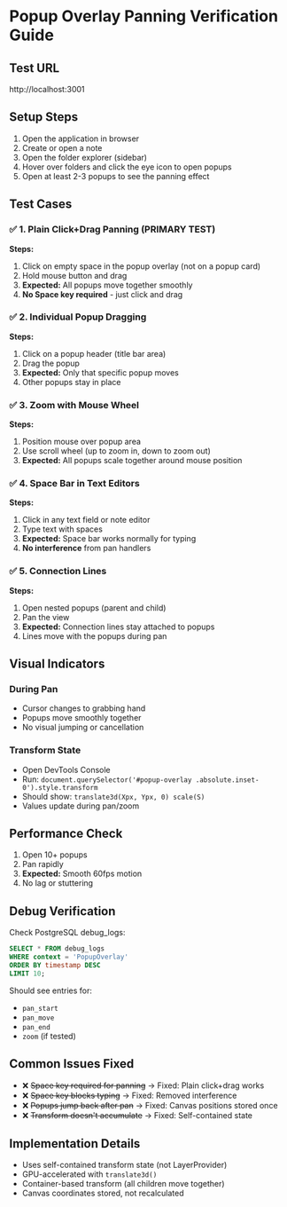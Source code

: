 # Popup Overlay Panning Verification Guide

## Test URL
http://localhost:3001

## Setup Steps
1. Open the application in browser
2. Create or open a note
3. Open the folder explorer (sidebar)
4. Hover over folders and click the eye icon to open popups
5. Open at least 2-3 popups to see the panning effect

## Test Cases

### ✅ 1. Plain Click+Drag Panning (PRIMARY TEST)
**Steps:**
1. Click on empty space in the popup overlay (not on a popup card)
2. Hold mouse button and drag
3. **Expected:** All popups move together smoothly
4. **No Space key required** - just click and drag

### ✅ 2. Individual Popup Dragging
**Steps:**
1. Click on a popup header (title bar area)
2. Drag the popup
3. **Expected:** Only that specific popup moves
4. Other popups stay in place

### ✅ 3. Zoom with Mouse Wheel
**Steps:**
1. Position mouse over popup area
2. Use scroll wheel (up to zoom in, down to zoom out)
3. **Expected:** All popups scale together around mouse position

### ✅ 4. Space Bar in Text Editors
**Steps:**
1. Click in any text field or note editor
2. Type text with spaces
3. **Expected:** Space bar works normally for typing
4. **No interference** from pan handlers

### ✅ 5. Connection Lines
**Steps:**
1. Open nested popups (parent and child)
2. Pan the view
3. **Expected:** Connection lines stay attached to popups
4. Lines move with the popups during pan

## Visual Indicators

### During Pan
- Cursor changes to grabbing hand
- Popups move smoothly together
- No visual jumping or cancellation

### Transform State
- Open DevTools Console
- Run: `document.querySelector('#popup-overlay .absolute.inset-0').style.transform`
- Should show: `translate3d(Xpx, Ypx, 0) scale(S)`
- Values update during pan/zoom

## Performance Check
1. Open 10+ popups
2. Pan rapidly
3. **Expected:** Smooth 60fps motion
4. No lag or stuttering

## Debug Verification
Check PostgreSQL debug_logs:
```sql
SELECT * FROM debug_logs 
WHERE context = 'PopupOverlay' 
ORDER BY timestamp DESC 
LIMIT 10;
```

Should see entries for:
- `pan_start`
- `pan_move` 
- `pan_end`
- `zoom` (if tested)

## Common Issues Fixed
- ❌ ~~Space key required for panning~~ → Fixed: Plain click+drag works
- ❌ ~~Space key blocks typing~~ → Fixed: Removed interference
- ❌ ~~Popups jump back after pan~~ → Fixed: Canvas positions stored once
- ❌ ~~Transform doesn't accumulate~~ → Fixed: Self-contained state

## Implementation Details
- Uses self-contained transform state (not LayerProvider)
- GPU-accelerated with `translate3d()`
- Container-based transform (all children move together)
- Canvas coordinates stored, not recalculated